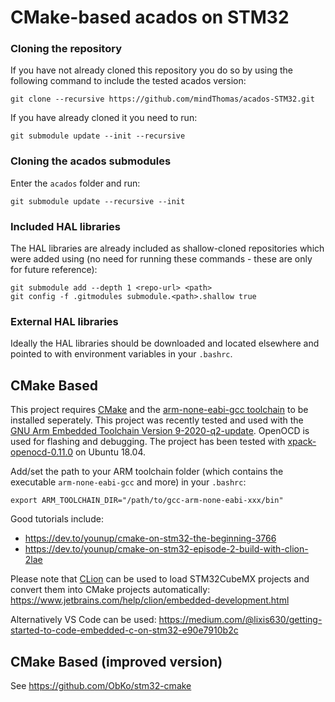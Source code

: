 # CMake-based acados on STM32


### Cloning the repository
If you have not already cloned this repository you do so by using the following command to include the tested acados version:
```
git clone --recursive https://github.com/mindThomas/acados-STM32.git
```

If you have already cloned it you need to run:
```
git submodule update --init --recursive
```

### Cloning the acados submodules
Enter the `acados` folder and run:
```
git submodule update --recursive --init
```

### Included HAL libraries
The HAL libraries are already included as shallow-cloned repositories which were added using (no need for running these commands - these are only for future reference):
```
git submodule add --depth 1 <repo-url> <path>
git config -f .gitmodules submodule.<path>.shallow true
```

### External HAL libraries
Ideally the HAL libraries should be downloaded and located elsewhere and pointed to with environment variables in your `.bashrc`.


## CMake Based
This project requires [CMake](https://cmake.org/download/) and the [arm-none-eabi-gcc toolchain](https://developer.arm.com/tools-and-software/open-source-software/developer-tools/gnu-toolchain/gnu-rm/downloads) to be installed seperately.
This project was recently tested and used with the [GNU Arm Embedded Toolchain Version 9-2020-q2-update](https://developer.arm.com/tools-and-software/open-source-software/developer-tools/gnu-toolchain/gnu-rm/downloads/9-2020-q2-update).
OpenOCD is used for flashing and debugging. The project has been tested with [xpack-openocd-0.11.0](https://xpack.github.io/blog/2021/03/15/openocd-v0-11-0-1-released/) on Ubuntu 18.04.

Add/set the path to your ARM toolchain folder (which contains the executable `arm-none-eabi-gcc` and more) in your `.bashrc`:
```
export ARM_TOOLCHAIN_DIR="/path/to/gcc-arm-none-eabi-xxx/bin"
```

Good tutorials include:
- https://dev.to/younup/cmake-on-stm32-the-beginning-3766
- https://dev.to/younup/cmake-on-stm32-episode-2-build-with-clion-2lae

Please note that [CLion](https://www.jetbrains.com/clion/) can be used to load STM32CubeMX projects and convert them into CMake projects automatically: https://www.jetbrains.com/help/clion/embedded-development.html

Alternatively VS Code can be used: https://medium.com/@lixis630/getting-started-to-code-embedded-c-on-stm32-e90e7910b2c

## CMake Based (improved version)
See https://github.com/ObKo/stm32-cmake